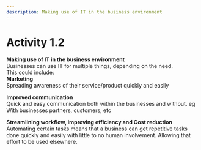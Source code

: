 ```yaml
---
description: Making use of IT in the business environment
---
```


# Activity 1.2

**Making use of IT in the business environment**  
Businesses can use IT for multiple things, depending on the need.  
This could include:  
**Marketing**  
Spreading awareness of their service/product quickly and easily

**Improved communication**  
Quick and easy communication both within the businesses and without. eg With businesses partners, customers, etc

**Streamlining workflow, improving efficiency and Cost reduction**  
Automating certain tasks means that a business can get repetitive tasks done quickly and easily with little to no human involvement. Allowing that effort to be used elsewhere.

